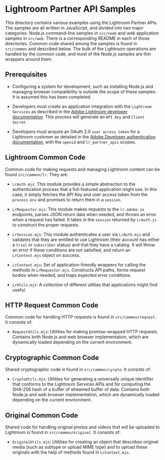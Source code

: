 # Lightroom Partner API Samples

This directory contains various examples using the Lightroom Partner APIs. The samples are all written in JavaScript, and divided into two major categories: Node.js command-line samples in `src/node` and web application samples in `src/web`. There is a corresponding README in each of those directories. Common code shared among the samples is found in `src/common` and described below. The bulk of the Lightroom operations are handled by the common code, and most of the Node.js samples are thin wrappers around them.

## Prerequisites

* Configuring a system for development, such as installing Node.js and managing browser compatibility is outside the scope of these samples. It is assumed this has been completed.

* Developers must create an application integration with the `Lightroom Services` as described in the [Adobe Lightroom developer documentation](https://www.adobe.io/apis/creativecloud/lightroom.html). This process will generate an `API Key` and `Client Secret`.

* Developers must acquire an OAuth 2.0 `user access token` for a Lightroom customer as detailed in the [Adobe Developer authentication documentation](https://www.adobe.io/authentication/auth-methods.html#!AdobeDocs/adobeio-auth/master/OAuth/OAuth.md), with the `openid` and `lr_partner_apis` scopes.

## Lightroom Common Code

Common code for making requests and managing Lightroom content can be found `src/common/lr`. They are:

* `LrAuth.mjs`: This module provides a simple abstraction to the authentication process that a full-featured application might use. In this case, it simply fetches the API Key and user access token from the `process.env` and promises to return them in a `session`.

* `LrRequestor.mjs`: This module makes requests to the `lr.adobe.io` endpoints, parses JSON return data when needed, and throws an error when a request has failed. It takes in the `session` returned by `LrAuth.js` to construct the proper requests.

* `LrSession.mjs`: This module authenticates a user via `LrAuth.mjs` and validates that they are entitled to use Lightroom (their account has either a `trial` or `subscriber` status) and that they have a catalog. It will throw an error if these conditions are not satisfied, and return an `LrContext.mjs` object on success.

* `LrContext.mjs`: Set of application-friendly wrappers for calling the methods in `LrRequestor.mjs`. Constructs API paths, forms request bodies when needed, and traps expected error conditions.

* `LrUtils.mjs`: A collection of different utlities that applications might find useful.

## HTTP Request Common Code

Common code for handling HTTP requests is found in `src/common/request`. It consists of:

* `RequestUtils.mjs`: Utilities for making promise-wrapped HTTP requests. Contains both Node.js and web browser implementation, which are dynamically loaded depending on the current environment.

## Cryptographic Common Code

Shared cryptographic code is found in `src/common/cyrpto`. It consists of:

* `CryptoUtils.mjs`: Utilities for generating a universally unique identifier that conforms to the Lightroom Services APIs and for computing the SHA-256 hash of a buffer of streamed buffer of data. Contains both Node.js and web browser implementation, which are dynamically loaded depending on the current environment.

## Original Common Code

Shared code for handling original photos and videos that will be uploaded to Lightroom is found in `src/common/original`. It consists of:

* `OriginalUtils.mjs`: Utilities for creating an object that describes original media (such as subtype or upload MIME type) and to upload these originals with the help of methods found in `LrContext.mjs`.
